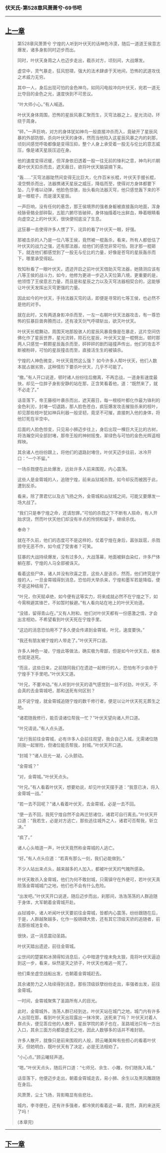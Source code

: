 ### 伏天氏-第528章风萧萧兮-69书吧

--------
[上一章](./2b5cb36654456da52bad189c131e8023.md)
--------


>
>
>
>第528章风萧萧兮
>宁煌的人听到叶伏天的话神色冷漠，随后一道道王侯意志爆发，诸多身影同时迈步而出。
>
>同时，叶伏天身周之人也迈步走出，截杀对方，顷刻间，大战爆发。
>
>虚空中，灵气暴走，狂风怒啸，强大的法术肆虐于天地间，恐怖的武道攻伐之术威力无穷。
>
>其中一人，身后出现可怕的金色神鸟，如同闪电般冲向叶伏天，宛若一道无比夺目的金色之光，速度快到不可思议。
>
>“叶大师小心。”有人喊道。
>
>叶伏天身体周围，恐怖的星辰风暴汇聚而生，灭穹法器之上，星光流动，环绕于周身。
>
>“砰。”一声巨响，对方的身体犹如神鸟一般直接冲杀而入，竟破开了星辰风暴的外部防御，杀向叶伏天的身体，然而当他陷入这星辰风暴之内的刹那，顷刻间感觉呼吸都像是变得压抑，整个人身上承受着一股无与伦比的意志威压，像是诸天星辰压迫在身。
>
>他的速度变得迟缓，但浑身依旧透着一股一往无前的锋利之意，神鸟利爪朝着叶伏天扣杀而去，遮天蔽日，欲将叶伏天脑袋摘下来。
>
>“轰……”灭穹法器陡然间变得无比巨大，化作百米长棍，叶伏天手握长棍，凌空劈杀而出，法器携诸天星辰之威压，降临而至，使得对方身体都要下坠，几乎难以动弹，他脸色惊骇，抬头看向法器灭穹，他只感觉轰下来的不是一根棍子，而是漫天星辰。
>
>一声巨响，没有任何的悬念，那王侯境界的强者身躯被直接轰向地面，浑身经脉骨骼全部碎裂，五脏六腑尽皆破碎，身体抽搐着吐出鲜血，睁着眼睛看向虚空之上的叶伏天，很快便彻底没了生息。
>
>这狂暴一击使得许多人愣了下，诧异的看了叶伏天一眼，好强。
>
>那被击杀的人乃是一位八等王侯，竟然被一棍轰杀，看来，所有人都低估了叶伏天的战力之强，还有那法器，给他们的感觉非常可怕，刚才那一棍砸下，就连他们都感觉到了一股无与伦比的力量，好像是苍穹的星辰轰杀而下，哪里承受得起。
>
>牧知秋看了一眼叶伏天，遗迹开启之前叶伏天借助灭穹法器，她猜测应该有八等王侯的战斗力，如今，他修为更进一步迈入天位第八境，更重要的是，他领悟了王侯意志力量，而且是和星辰之力以及灭穹法器相契合的，这能够让叶伏天发挥出灭穹更强的力量。
>
>因此如今的叶伏天，手持法器灭穹的话，即便是寻常的七等王侯，也必然不是他的对手。
>
>就在此时，又有两道身影冲杀而至，一左一右朝叶伏天法器攻击，有一尊恐怖的狂暴巨兽奔腾而过，还有凌天剑气呼啸斩出，欲灭叶伏天。
>
>叶伏天长棍舞动，周围天地那股骇人的星辰风暴竟像是在暴走，这片空间仿佛化作了星辰世界，星光流转，陨石化星辰，叶伏天又是一棍劈出，顿时那两人只感觉一颗颗星辰轰杀而至，砰砰砰的剧烈碰撞声传出，他们的攻击不断被粉碎，可怕的星辰撞击而至，直接活生生的被镇杀。
>
>宁煌的人神色微变，叶伏天竟然这么强？
>如今许多人帮叶伏天，他们人数本就占据劣势，这种情形下要杀叶伏天，几乎不可能了。
>
>“撤。”有人开口说道，顿时诸人纷纷往后撤离，不再恋战，一道身影速度最快，却见一位胖子身影安静的站在那，正含笑看着他，道：“既然来了，就不必走了。”
>
>话音落下，帝王藤枝叶袭杀而出，遮天蔽日，每一根枝叶都化作最为锋利的金色利刃，封堵一切退路，那人脸色苍白，疯狂爆发攻击摧毁杀来的枝叶，却见那些枝叶犹如神兵利器一般坚韧，竟坚不可摧，直接刺入他的身体，将他钉死在半空中。
>
>后面的人脸色惊变，只见易小狮迈步往上，身后出现一棵巨大无比的古树，将浩瀚空间全部封堵，那帝王般的神树摇曳，翠绿色与可怕的金色光辉遥相辉映。
>
>其余诸人也纷纷跟上，将他们的退路封堵住，叶伏天迈步往前，冰冷开口：“一个不留。”
>
>一场杀戮便在此处爆发，远处许多人前来围观，内心震荡。
>
>这些人是金霄城的人，追随宁煌，前来焱狱城杀戮，如今却反而被困于此，遭到反杀。
>
>看来，除了萧君忆以及古飞扬之外，金霄城和焱狱城之间，可能又要爆发一场大战了。
>
>“我们只是奉宁煌之命，还请恕罪。”可怕的杀戮之下不断有人殒命，有人开始求饶，然而叶伏天他们却没有半点的怜悯和留手，继续杀伐。
>
>奉命？
>
>就在不久前，他们的态度可不是这样的，仗着宁煌在身后，嚣张跋扈，杀戮掠夺无恶不作，如今成了受害者？可笑。
>
>狂暴的大战持续爆发，没有过多久，大战落幕，地面被鲜血染红，许多尸体躺在那，宁煌的人马全部被诛灭。
>
>看着这些尸体，诸人并没有欣喜之意，这些人是该杀，然而，他们终究是宁煌的人，一旦金霄城得到消息，恐怕将大举杀来，宁煌和墨军若是降临，便不是这种结局了。
>
>“叶兄，你天赋卓绝，如今便有这等实力，将来成就必然不在宁煌之下，如今需稍避其锋芒，不如暂时躲避。”有人看向站在地上的叶伏天劝道。
>
>“没错，留得青山在。”又有人附和，他们对叶伏天都有一份感激之情，才会出言相劝，不希望看到叶伏天死在宁煌手里。
>
>“这边的消息恐怕用不了多久便会传递到金霄城，叶兄，速度要快。”
>
>“我还有朋友被宁煌的人带走了。”叶伏天开口道。
>
>许多人神色一凝，宁煌此等做法，确实极为卑鄙，但是如今叶伏天去，根本也就是送死。
>
>“而且，这些日来，之前随同我们在遗迹一起修行的人，恐怕有不少丧命于宁煌手下手里吧。”叶伏天又道。
>
>“叶兄，不要冲动。”有人听到叶伏天的语气感觉到一丝不对劲，叶伏天，不会真的去金霄城吧，那和送死有何区别？
>
>且不说宁煌，就金霄城追随宁煌的数千修行者，便足以让叶伏天死无葬生之地。
>
>“诸君随我修行，能否请诸位帮我一忙？”叶伏天望向诸人开口道。
>
>“叶兄请说。”有人点头道。
>
>“此行我前往金霄城，必有许多人会前往观望，我会自己入城，无需诸位随同我一起冒险，但诸位能否帮我，封城。”叶伏天开口道。
>
>“封城？”诸人目光一凝，心头颤动。
>
>“金霄城？”
>
>“对，金霄城。”叶伏天点头。
>
>“叶兄。”有人看着叶伏天，想要劝说，却见叶伏天摆手道：“我意已决，将入金霄城一战。”
>
>“若一去不回呢？”诸人看着叶伏天，去金霄城，必是一去不回。
>
>“便一去不回，我死宁煌自然不会再迁怒诸位，诸君可自行离去。”叶伏天开口道：“我若生，必是对方逃亡，那些逃往城外之人，诸君可否帮我，斩立决。”
>
>“疯了。”
>
>诸人心头暗道一声，叶伏天竟然称金霄城的人逃亡。
>
>“好。”有人点头应道：“若真有那么一刻，我们必能做到。”
>
>不少人站出来点头，越来越多的人加入，都被叶伏天的气魄所感染。
>
>叶伏天敢杀入金霄城，他们为何不敢封城，只需镇守在外便可，若叶伏天真陨落金霄城城门之地，他们也不会有什么危险。
>
>“出发吧。”叶伏天开口说道，随后迈步而出，刹那间，浩浩荡荡的人群追随于身体，大军朝着金霄城开赴。
>
>焱狱城中，诸人听闻叶伏天要前往金霄城，皆都内心震荡，纷纷跟随在后，于是，人群越聚越多，化作一股磅礴大势，还有其它顶级天骄的追随者，前去那些城池复命。
>
>很快，这一消息震动圣路。
>
>叶伏天踏出遗迹，前往金霄城。
>
>尘世间的楚裳和冰漪得知消息后，心中暗道宁煌未免太狠，竟将叶伏天逼迫到这一步，看来，纵然是天之骄子，叶伏天也难逃一死了。
>
>他们乘坐虚空战船出发，也朝着金霄城赶去。
>
>其余诸势力之人陆续得到消息，那些顶级妖孽纷纷走出，率强者出发，前往金霄城。
>
>一时间，金霄城聚焦了圣路所有人的目光。
>
>此时，金霄城外，浩荡人群已经到达，叶伏天站在城门之地，城门内有许多人出现在那，看到叶伏天出现露出一抹冷笑，送死来了吗？
>叶伏天对着人群点头，便见答应他的人散开，星辰学院的弟子也在，圣路城池只有一方出入口，其余三面方向都是虚无之地，因此人数够多的话并不难封锁。
>
>许多人散开，就像只是前来围观的人般，顾云曦美眸有些担心的看着叶伏天，但她明白，既叶伏天有了决定，必是无法相劝了。
>
>“小心点。”顾云曦轻声道。
>
>“嗯。”叶伏天点头，随后开口道：“七师兄、余生、小雕，你们随我入城。”
>
>话音落下，他便迈步走出，朝着金霄城走去，易小狮、余生以及黑风雕跟随在身后。
>
>风萧萧，尘土飞扬，背影略显有些悲壮。
>
>城内，李寻便在，还有许多强者，都冷笑的看着这一幕，竟然，真的来送死了吗！
>
>(本章完)
>
>

--------
[下一章](./2ba555fe30b9a1ba4fce37cbda1650d0.md)
--------
